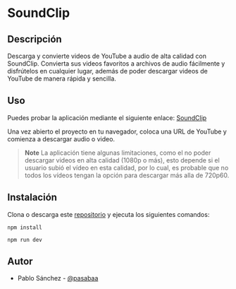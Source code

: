 [SoundClip]: https://sound-clip.vercel.app/
[Repo]: https://github.com/pasabaa/sound-clip
[pasabaa]: https://github.com/pasabaa

# SoundClip

## Descripción
Descarga y convierte videos de YouTube a audio de alta calidad con SoundClip. Convierta sus videos favoritos a archivos de audio fácilmente y disfrútelos en cualquier lugar, además de poder descargar videos de YouTube de manera rápida y sencilla.

## Uso

Puedes probar la aplicación mediante el siguiente enlace: [SoundClip][SoundClip]

Una vez abierto el proyecto en tu navegador, coloca una URL de YouTube y comienza a descargar audio o video.

> **Note**
> La aplicación tiene algunas limitaciones, como el no poder descargar videos en alta calidad (1080p o más), esto depende si el usuario subió el vídeo en esta calidad, por lo cual, es probable que no todos los vídeos tengan la opción para descargar más alla de 720p60.

## Instalación

Clona o descarga este [repositorio][Repo] y ejecuta los siguientes comandos:

```
npm install

npm run dev

```

## Autor

- Pablo Sánchez - [@pasabaa][pasabaa]
